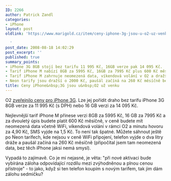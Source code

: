```yaml
---
ID: 2266
author: Patrick Zandl
categories:
- iPhone
layout: post
oldlink: 'https://www.marigold.cz/item/ceny-iphone-3g-jsou-u-o2-uz-venku

  '
post_date: 2008-08-18 14:02:29
post_excerpt: ''
published: true
summary_points:
- iPhone 3G 8GB stojí bez tarifu 11 995 Kč, 16GB verze pak 14 095 Kč.
- Tarif iPhone M nabízí 8GB za 5995 Kč, 16GB za 7995 Kč plus 600 Kč měsíčně.
- Tarif iPhone M zahrnuje neomezená data, víkendová volání v O2 a dražší hovory.
- Neon tarify jsou dražší o 2000 Kč, paušál začíná na 260 Kč měsíčně bez WiFi.
title: Ceny iPhone&nbsp;3G jsou u&nbsp;O2 už venku
---
```


O2 <a href="http://www.cz.o2.com/osobni/cz/telefony_a_zarizeni/iphone/prices.html?page=info">zveřejnilo ceny pro iPhone 3G</a>. Lze jej pořídit draho bez tarifu iPhone 3G 8GB verze za 11 995 Kč (s DPH) nebo 16 GB verzi za 14 095 Kč. 

Nejlevnější tarif iPhone M přinese verzi 8GB za 5995 Kč, 16 GB za 7995 Kč a za dvouletý úpis budete platit 600 Kč měsíčně, v ceně budete mít neomezená data včetně WiFi, víkendová volání v rámci O2 a minutu hovoru za 4,90 Kč, SMS vyjde na 1,5 Kč. To není tak špatné. Můžete sáhnout ještě po Neon tarifech, kde nejsou v ceně WiFi připojení, telefon vyjde o dva litry dráže a paušál začíná na 260 Kč měsíčně (připočítal jsem tam neomezená data, bez těch iPhone jaksi nemá smysl). 

Vypadá to zajímavě. Co je mi nejasné, je věta: "při nové aktivaci bude vybírána záloha odpovídající rozdílu mezi zvýhodněnou a plnou cenou přístroje" - to jako, když si ten telefon koupím s novým tarifem, tak jim dám zálohu sedmičku?